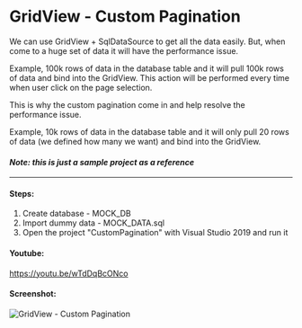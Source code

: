 # GridView - Custom Pagination

We can use GridView + SqlDataSource to get all the data easily. But, when come to a huge set of data it will have the performance issue. 

Example, 100k rows of data in the database table and it will pull 100k rows of data and bind into the GridView. This action will be performed every time when user click on the page selection. 

This is why the custom pagination come in and help resolve the performance issue. 

Example, 10k rows of data in the database table and it will only pull 20 rows of data (we defined how many we want) and bind into the GridView.

#### *Note: this is just a sample project as a reference*

___

#### Steps:
1. Create database - MOCK_DB
2. Import dummy data - MOCK_DATA.sql
3. Open the project "CustomPagination" with Visual Studio 2019 and run it

#### Youtube: 
https://youtu.be/wTdDqBcONco

#### Screenshot:

![GridView - Custom Pagination](https://raw.githubusercontent.com/joannakoay616/CustomPagination/main/screenshot.png)
